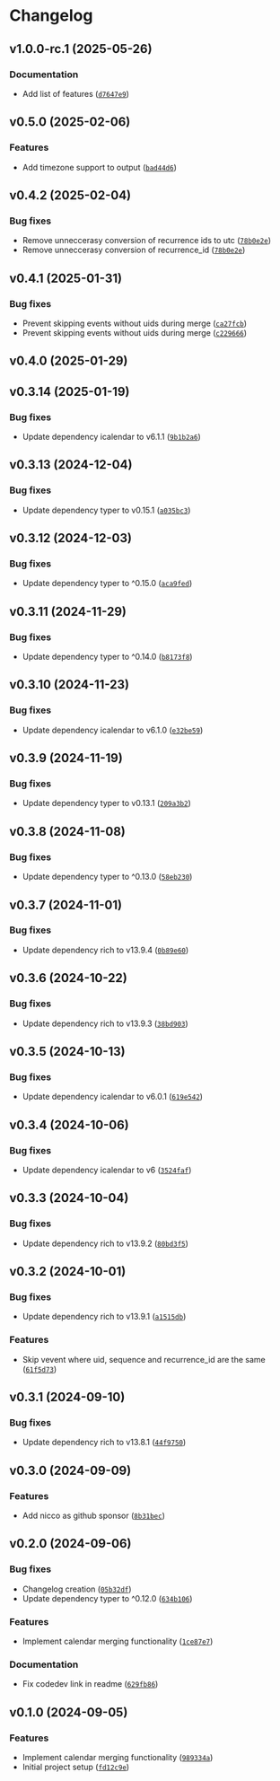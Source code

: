 # Changelog

## v1.0.0-rc.1 (2025-05-26)

### Documentation

- Add list of features ([`d7647e9`](https://github.com/mergecal/python-mergecal/commit/d7647e9dff18a44ff0775f1a88e684047ccb912f))

## v0.5.0 (2025-02-06)

### Features

- Add timezone support to output ([`bad44d6`](https://github.com/mergecal/python-mergecal/commit/bad44d698cc58d6c2dc247ae9de8dd53fa10a6e4))

## v0.4.2 (2025-02-04)

### Bug fixes

- Remove unneccerasy conversion of recurrence ids to utc ([`78b0e2e`](https://github.com/mergecal/python-mergecal/commit/78b0e2ed9f5ae15108aa61d3651945f253abc066))
- Remove unneccerasy conversion of recurrence_id ([`78b0e2e`](https://github.com/mergecal/python-mergecal/commit/78b0e2ed9f5ae15108aa61d3651945f253abc066))

## v0.4.1 (2025-01-31)

### Bug fixes

- Prevent skipping events without uids during merge ([`ca27fcb`](https://github.com/mergecal/python-mergecal/commit/ca27fcb6d23ba79a643e262adf292fe65d7be848))
- Prevent skipping events without uids during merge ([`c229666`](https://github.com/mergecal/python-mergecal/commit/c2296665a7ef85484e2ef2028411eaa2fbcc002a))

## v0.4.0 (2025-01-29)

## v0.3.14 (2025-01-19)

### Bug fixes

- Update dependency icalendar to v6.1.1 ([`9b1b2a6`](https://github.com/mergecal/python-mergecal/commit/9b1b2a6981aa3a14a17a9bb34a3a96434ead431b))

## v0.3.13 (2024-12-04)

### Bug fixes

- Update dependency typer to v0.15.1 ([`a035bc3`](https://github.com/mergecal/python-mergecal/commit/a035bc30b79a46c263a9455243cadaf0663a4096))

## v0.3.12 (2024-12-03)

### Bug fixes

- Update dependency typer to ^0.15.0 ([`aca9fed`](https://github.com/mergecal/python-mergecal/commit/aca9fed1500616dde5ee67310dbc721bf26bbb2f))

## v0.3.11 (2024-11-29)

### Bug fixes

- Update dependency typer to ^0.14.0 ([`b8173f8`](https://github.com/mergecal/python-mergecal/commit/b8173f8936274cd1091464ee3e3b004c3eada9ea))

## v0.3.10 (2024-11-23)

### Bug fixes

- Update dependency icalendar to v6.1.0 ([`e32be59`](https://github.com/mergecal/python-mergecal/commit/e32be59a430366f9c77705ad0df2f13a6ec1d81e))

## v0.3.9 (2024-11-19)

### Bug fixes

- Update dependency typer to v0.13.1 ([`209a3b2`](https://github.com/mergecal/python-mergecal/commit/209a3b26bd9c326dc72fe2162aed72e197329b71))

## v0.3.8 (2024-11-08)

### Bug fixes

- Update dependency typer to ^0.13.0 ([`58eb230`](https://github.com/mergecal/python-mergecal/commit/58eb230ccc179a36618354280efc89591fce0f14))

## v0.3.7 (2024-11-01)

### Bug fixes

- Update dependency rich to v13.9.4 ([`0b89e60`](https://github.com/mergecal/python-mergecal/commit/0b89e604fbc46159d5e23c7c7c2b0053a978b14d))

## v0.3.6 (2024-10-22)

### Bug fixes

- Update dependency rich to v13.9.3 ([`38bd903`](https://github.com/mergecal/python-mergecal/commit/38bd9035b792d6d154e949b375ad0d852921ab24))

## v0.3.5 (2024-10-13)

### Bug fixes

- Update dependency icalendar to v6.0.1 ([`619e542`](https://github.com/mergecal/python-mergecal/commit/619e542f91dfc260b85f19b07deb589df856e546))

## v0.3.4 (2024-10-06)

### Bug fixes

- Update dependency icalendar to v6 ([`3524faf`](https://github.com/mergecal/python-mergecal/commit/3524faf4eaf94cb019e5b5bb9b804e19d4349df3))

## v0.3.3 (2024-10-04)

### Bug fixes

- Update dependency rich to v13.9.2 ([`80bd3f5`](https://github.com/mergecal/python-mergecal/commit/80bd3f5fdefc7b696c90b946861c7b8a20d41c9f))

## v0.3.2 (2024-10-01)

### Bug fixes

- Update dependency rich to v13.9.1 ([`a1515db`](https://github.com/mergecal/python-mergecal/commit/a1515dbc1139b0b85cae2bd51710674db5329165))

### Features

- Skip vevent where uid, sequence and recurrence_id are the same ([`61f5d73`](https://github.com/mergecal/python-mergecal/commit/61f5d73d5be4fcee48777ec5de89db57d711e371))

## v0.3.1 (2024-09-10)

### Bug fixes

- Update dependency rich to v13.8.1 ([`44f9750`](https://github.com/mergecal/python-mergecal/commit/44f97502921dee5d62c3babcaf62c80788670479))

## v0.3.0 (2024-09-09)

### Features

- Add nicco as github sponsor ([`8b31bec`](https://github.com/mergecal/python-mergecal/commit/8b31becaaaf068d3268fafb5ce7cd1988f00e38e))

## v0.2.0 (2024-09-06)

### Bug fixes

- Changelog creation ([`05b32df`](https://github.com/mergecal/python-mergecal/commit/05b32df73344fea188feb36eb4abe6981895ccd4))
- Update dependency typer to ^0.12.0 ([`634b106`](https://github.com/mergecal/python-mergecal/commit/634b106fdbec9a3dd34cdd611825f5eb4cfe6053))

### Features

- Implement calendar merging functionality ([`1ce87e7`](https://github.com/mergecal/python-mergecal/commit/1ce87e7716f448686828d8962967d3d3b0eec0ae))

### Documentation

- Fix codedev link in readme ([`629fb86`](https://github.com/mergecal/python-mergecal/commit/629fb86b86e677294a95b7f021dd19c1018d2bb8))

## v0.1.0 (2024-09-05)

### Features

- Implement calendar merging functionality ([`989334a`](https://github.com/mergecal/python-mergecal/commit/989334afa2f5e91003a1319ada5e61c8051cddab))
- Initial project setup ([`fd12c9e`](https://github.com/mergecal/python-mergecal/commit/fd12c9ef927cdbea513f48828a1afbf30f8fe7e3))
